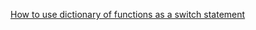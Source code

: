 [How to use dictionary of functions as a switch statement](https://bytebaker.com/2008/11/03/switch-case-statement-in-python/)
